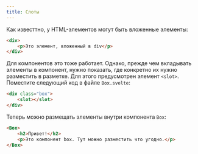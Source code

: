 ```yaml
---
title: Слоты
---
```


Как известтно, у HTML-элементов могут быть вложенные элементы:

```html
<div>
	<p>Это элемент, вложенный в div</p>
</div>
```

Для компонентов это тоже работает. Однако, прежде чем вкладывать элементы в компонент, нужно показать, где конкретно их нужно разместить в разметке. Для этого предусмотрен элемент `<slot>`. Поместите следующий код в файле `Box.svelte`:
```html
<div class="box">
	<slot></slot>
</div>
```

Теперь можно размещать элементы внутри компонента `Box`:

```html
<Box>
	<h2>Привет!</h2>
	<p>Это компонент box. Тут можно разместить что угодно.</p>
</Box>
```